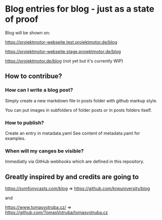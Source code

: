 # Blog entries for blog - just as a state of proof

Blog will be shown on:

https://projektmotor-webseite.test.projektmotor.de/blog

https://projektmotor-webseite.stage.projektmotor.de/blog

https://projektmotor.de/blog (not yet but it's currently WIP)

## How to contribue?

### How can I write a blog post?

Simply create a new markdown file in posts folder with github markup style.

You can put images in subfolders of folder posts or in posts folders itself.

### How to publish?

Create an entry in metadata.yaml
See content of metadata.yaml for examples.

### When will my canges be visible?

Immediatly via GitHub webhooks which are defined in this repository.

## Greatly inspired by and credits are going to

https://symfonycasts.com/blog =>
https://github.com/knpuniversity/blog

and

https://www.tomasvotruba.cz/ =>
https://github.com/TomasVotruba/tomasvotruba.cz

